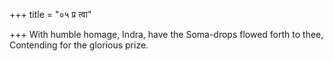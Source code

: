 +++
title = "०५ प्र त्वा"

+++
With humble homage, Indra, have the Soma-drops flowed forth to thee,  
     Contending for the glorious prize.